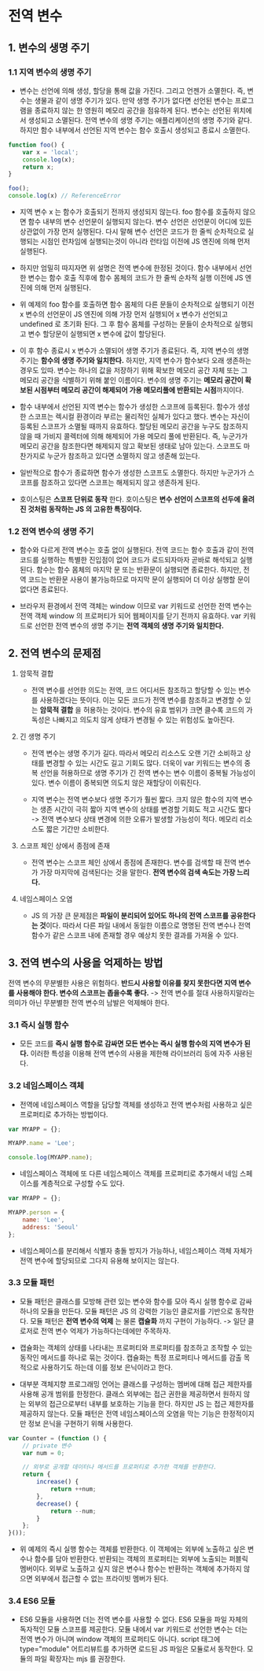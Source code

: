 # 전역 변수

## 1. 변수의 생명 주기

### 1.1 지역 변수의 생명 주기

- 변수는 선언에 의해 생성, 할당을 통해 값을 가진다. 그리고 언젠가 소멸한다. 즉, 변수는 생물과 같이 생명 주기가 있다. 만약 생명 주기가 없다면 선언된 변수는 프로그램을 종료하지 않는 한 영원히 메모리 공간을 점유하게 된다. 변수는 선언된 위치에서 생성되고 소멸된다. 전역 변수의 생명 주기는 애플리케이션의 생명 주기와 같다. 하지만 함수 내부에서 선언된 지역 변수는 함수 호출시 생성되고 종료시 소멸한다.

```javascript
function foo() {
    var x = 'local';
    console.log(x);
    return x;
}

foo();
console.log(x) // ReferenceError
```

- 지역 변수 x 는 함수가 호출되기 전까지 생성되지 않는다. foo 함수를 호출하지 않으면 함수 내부의 변수 선언문이 실행되지 않는다. 변수 선언은 선언문이 어디에 있든 상관없이 가장 먼저 실행된다. 다시 말해 변수 선언은 코드가 한 줄씩 순차적으로 실행되는 시점인 런차임에 실행되는것이 아니라 런타임 이전에 JS 엔진에 의해 먼저 실행된다.

- 하지만 엄밀히 따지자면 위 설명은 전역 변수에 한정된 것이다. 함수 내부에서 선언한 변수는 함수 호출 직후에 함수 몸체의 코드가 한 줄씩 순차적 실행 이전에 JS 엔진에 의해 먼저 실행된다.

- 위 예제의 foo 함수를 호출하면 함수 몸체의 다른 문들이 순차적으로 실행되기 이전 x 변수의 선언문이 JS 엔진에 의해 가장 먼저 실행되어 x 변수가 선언되고 undefined 로 초기화 된다. 그 후 함수 몸체를 구성하는 문들이 순차적으로 실행되고 변수 할당문이 실행되면 x 변수에 값이 할당된다.

- 이 후 함수 종료시 x 변수가 소멸되어 생명 주기가 종료된다. 즉, 지역 변수의 생명 주기는 **함수의 생명 주기와 일치한다.** 하지만, 지역 변수가 함수보다 오래 생존하는 경우도 있따. 변수는 하나의 값을 저장하기 위해 확보한 메모리 공간 자체 또는 그 메모리 공간을 식별하기 위해 붙인 이름이다. 변수의 생명 주기는 **메모리 공간이 확보된 시점부터 메모리 공간이 해제되어 가용 메모리풀에 반환되는 시점**까지이다.

- 함수 내부에서 선언된 지역 변수는 함수가 생성한 스코프에 등록된다. 함수가 생성한 스코프는 렉시컬 환경이라 부르는 물리적인 실체가 있다고 했다. 변수는 자신이 등록된 스코프가 소멸될 때까지 유효하다. 할당된 메모리 공간을 누구도 참조하지 않을 때 가비지 콜렉터에 의해 해제되어 가용 메모리 풀에 반환된다. 즉, 누군가가 메모리 공간을 참조한다면 해제되지 않고 확보된 생태로 남아 있는다. 스코프도 마찬가지로 누군가 참조하고 있다면 소멸하지 않고 생존해 있는다.

- 일반적으로 함수가 종료하면 함수가 생성한 스코프도 소멸한다. 하지만 누군가가 스코프를 참조하고 있다면 스코프는 해제되지 않고 생존하게 된다.

- 호이스팅은 **스코프 단위로 동작** 한다. 호이스팅은 **변수 선언이 스코프의 선두에 올려진 것처럼 동작하는 JS 의 고유한 특징이다.**

### 1.2 전역 변수의 생명 주기

- 함수와 다르게 전역 변수는 호출 없이 실행된다. 전역 코드는 함수 호출과 같이 전역 코드를 실행하는 특별한 진입점이 없어 코드가 로드되자마자 곧바로 해석되고 실행된다. 함수는 함수 몸체의 마지막 문 또는 반환문이 실행되면 종료한다. 하지만, 전역 코드는 반환문 사용이 불가능하므로 마지막 문이 실행되어 더 이상 실행할 문이 없다면 종료된다.

- 브라우저 환경에서 전역 객체는 window 이므로 var 키워드로 선언한 전역 변수는 전역 객체 window 의 프로퍼티가 되어 웹페이지를 닫기 전까지 유효하다. var 키워드로 선언한 전역 변수의 생명 주기는 **전역 객체의 생명 주기와 일치한다.**

## 2. 전역 변수의 문제점

1. 암묵적 결합
    - 전역 변수를 선언한 의도는 전역, 코드 어디서든 참조하고 할당할 수 있는 변수를 사용하겠다는 뜻이다. 이는 모든 코드가 전역 변수를 참조하고 변경할 수 있는 **암묵적 결합** 을 허용하는 것이다. 변수의 유효 범위가 크면 클수록 코드의 가독성은 나빠지고 의도치 않게 상태가 변경될 수 있는 위험성도 높아진다.

2. 긴 생명 주기
    - 전역 변수는 생명 주기가 길다. 따라서 메모리 리소스도 오랜 기간 소비하고 상태를 변경할 수 있는 시간도 길고 기회도 많다. 더욱이 var 키워드는 변수의 중복 선언을 허용하므로 생명 주기가 긴 전역 변수는 변수 이름이 중복될 가능성이 있다. 변수 이름이 중복되면 의도치 않은 재할당이 이뤄진다.

    - 지역 변수는 전역 변수보다 생명 주기가 훨씬 짧다. 크지 않은 함수의 지역 변수는 생존 시간이 극히 짧아 지역 변수의 상태를 변경할 기회도 적고 시간도 짧다 -> 전역 변수보다 상태 변경에 의한 오류가 발생할 가능성이 적다. 메모리 리소스도 짧은 기간만 소비한다.

3. 스코프 체인 상에서 종점에 존재
    - 전역 변수는 스코프 체인 상에서 종점에 존재한다. 변수를 검색할 때 전역 변수가 가장 마지막에 검색된다는 것을 말한다. **전역 변수의 검색 속도는 가장 느리다.**

4. 네임스페이스 오염
    - JS 의 가장 큰 문제점은 **파일이 분리되어 있어도 하나의 전역 스코프를 공유한다는 것**이다. 따라서 다른 파일 내에서 동일한 이름으로 명명된 전역 변수나 전역 함수가 같은 스코프 내에 존재할 경우 예상치 못한 결과를 가져올 수 있다.

## 3. 전역 변수의 사용을 억제하는 방법

전역 변수의 무분별한 사용은 위험하다. **반드시 사용할 이유를 찾지 못한다면 지역 변수를 사용해야 한다. 변수의 스코프는 좁을수록 좋다.** -> 전역 변수를 절대 사용하지말라는 의미가 아닌 무분별한 전역 변수의 남발은 억제해야 한다.

### 3.1 즉시 실행 함수

- 모든 코드를 **즉시 실행 함수로 감싸면 모든 변수는 즉시 실행 함수의 지역 변수가 된다.** 이러한 특성을 이용해 전역 변수의 사용을 제한해 라이브러리 등에 자주 사용된다.

### 3.2 네임스페이스 객체

- 전역에 네임스페이스 역할을 담당할 객체를 생성하고 전역 변수처럼 사용하고 싶은 프로퍼티로 추가하는 방법이다. 

```javascript
var MYAPP = {};

MYAPP.name = 'Lee';

console.log(MYAPP.name);
```

- 네임스페이스 객체에 또 다른 네임스페이스 객체를 프로퍼티로 추가해서 네임 스페이스를 계층적으로 구성할 수도 있다.

```javascript
var MYAPP = {};

MYAPP.person = {
    name: 'Lee',
    address: 'Seoul'
};
```

- 네임스페이스를 분리해서 식별자 충돌 방지가 가능하나, 네임스페이스 객체 자체가 전역 변수에 할당되므로 그다지 유용해 보이지는 않는다.

### 3.3 모듈 패턴

- 모듈 패턴은 클래스를 모방해 관련 있는 변수와 함수를 모아 즉시 실행 함수로 감싸 하나의 모듈을 만든다. 모듈 패턴은 JS 의 강력한 기능인 클로저를 기반으로 동작한다. 모듈 패턴은 **전역 변수의 억제** 는 물론 **캡슐화** 까지 구현이 가능하다. -> 일단 클로저로 전역 변수 억제가 가능하다는데에만 주목하자.

- 캡슐화는 객체의 상태를 나타내는 프로퍼티와 프로퍼티를 참조하고 조작할 수 있는 동작인 메서드를 하나로 묶는 것이다. 캡슐화는 특정 프로퍼티나 메서드를 감출 목적으로 사용하기도 하는데 이를 정보 은닉이라고 한다.

- 대부분 객체지향 프로그래밍 언어는 클래스를 구성하는 멤버에 대해 접근 제한자를 사용해 공개 범위를 한정한다. 클래스 외부에는 접근 권한을 제공하면서 원하지 않는 외부의 접근으로부터 내부를 보호하는 기능을 한다. 하지만 JS 는 접근 제한자를 제공하지 않는다. 모듈 패턴은 전역 네임스페이스의 오염을 막는 기능은 한정적이지만 정보 은닉을 구현하기 위해 사용한다.

```javascript
var Counter = (function () {
    // private 변수
    var num = 0;

    // 외부로 공개할 데이터나 메서드를 프로퍼티로 추가한 객체를 반환한다.
    return {
        increase() {
            return ++num;
        },
        decrease() {
            return --num;
        }
    };
}());
```

- 위 예제의 즉시 실행 함수는 객체를 반환한다. 이 객체에는 외부에 노출하고 싶은 변수나 함수를 담아 반환한다. 반환되는 객체의 프로퍼티는 외부에 노출되는 퍼블릭 멤버이다. 외부로 노출하고 싶지 않은 변수나 함수는 반환하는 객체에 추가하지 않으면 외부에서 접근할 수 없는 프라이빗 멤버가 된다.

### 3.4 ES6 모듈

- ES6 모듈을 사용하면 더는 전역 변수를 사용할 수 없다. ES6 모듈을 파일 자체의 독자적인 모듈 스코프를 제공한다. 모듈 내에서 var 키워드로 선언한 변수는 더는 전역 변수가 아니며 window 객체의 프로퍼티도 아니다. script 태그에 type="module" 어트리뷰트를 추가하면 로드된 JS 파일은 모듈로서 동작한다. 모듈의 파일 확장자는 mjs 를 권장한다.
